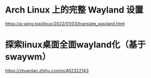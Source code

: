# Arch Linux 上的完整 Wayland 设置
https://a-wing.top/linux/2022/01/03/translate_wayland.html

# 探索linux桌面全面wayland化（基于swaywm）
https://zhuanlan.zhihu.com/p/462322143
